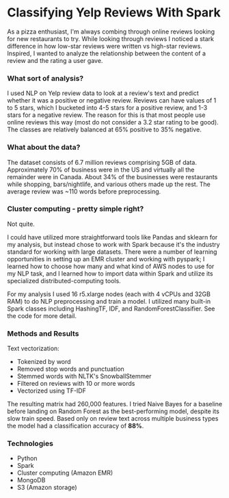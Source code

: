 # Classifying Yelp Reviews With Spark

As a pizza enthusiast, I'm always combing through online reviews looking for new restaurants to try. While looking through reviews I noticed a stark difference in how low-star reviews were written vs high-star reviews. Inspired, I wanted to analyze the relationship between the content of a review and the rating a user gave.

### What sort of analysis?

I used NLP on Yelp review data to look at a review's text and predict whether it was a positive or negative review. Reviews can have values of 1 to 5 stars, which I bucketed into 4-5 stars for a positive review, and 1-3 stars for a negative review. The reason for this is that most people use online reviews this way (most do not consider a 3.2 star rating to be good). The classes are relatively balanced at 65% positive to 35% negative.

### What about the data?

The dataset consists of 6.7 million reviews comprising 5GB of data. Approximately 70% of business were in the US and virtually all the remainder were in Canada. About 34% of the businesses were restaurants while shopping, bars/nightlife, and various others made up the rest. The average review was ~110 words before preprocessing. 

### Cluster computing - pretty simple right?

Not quite. 

I could have utilized more straightforward tools like Pandas and sklearn for my analysis, but instead chose to work with Spark because it's the industry standard for working with large datasets. There were a number of learning opportunities in setting up an EMR cluster and working with pyspark; I learned how to choose how many and what kind of AWS nodes to use for my NLP task, and I learned how to import data within Spark and utilize its specialized distributed-computing tools.

For my analysis I used 16 r5.xlarge nodes (each with 4 vCPUs and 32GB RAM) to do NLP preprocessing and train a model. I utilized many built-in Spark classes including HashingTF, IDF, and RandomForestClassifier. See the code for more detail.

### Methods and Results

Text vectorization:
* Tokenized by word
* Removed stop words and punctuation
* Stemmed words with NLTK's SnowballStemmer
* Filtered on reviews with 10 or more words
* Vectorized using TF-IDF

The resulting matrix had 260,000 features. I tried Naive Bayes for a baseline before landing on Random Forest as the best-performing model, despite its slow train speed. Based only on review text across multiple business types the model had a classification accuracy of **88%**.

### Technologies

* Python
* Spark
* Cluster computing (Amazon EMR)
* MongoDB
* S3 (Amazon storage)
